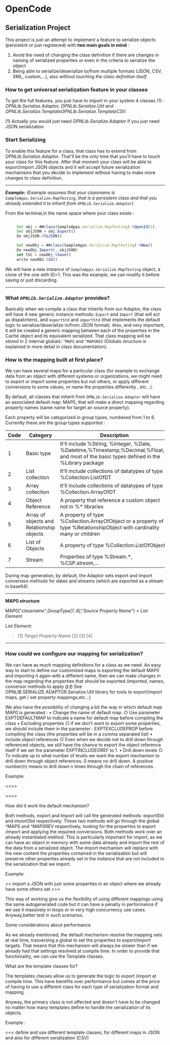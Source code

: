 # OpenCode
## Serialization Project

This project is just an attempt to implement a feature to serialize objects (persistent or just registered) with **two main goals in mind** :

1. Avoid the need of changing the class definition if there are changes in naming of serialized properties or even in the criteria to serialize the object
2. Being able to serialize/deserialize to/from  multiple formats (JSON, CSV, XML, custom,…), also _without touching the class definition itself_.

### How to get universal serialization feature in your classes

To get the full features, you just have to import in your system 4 classes (1) : _OPNLib.Serialize.Adaptor, OPNLib.Serialize.Util and OPNLib.Serialize.TemplateOPNLib.Serialize.TemplateCSV_.

(1) Actually you would just need _OPNLib.Serialize.Adaptor_ if you just need JSON serialization

### Start Serializing

To enable this feature for a class, that class has to extend from _OPNLib.Serialize.Adaptor_. That'll be the only time that you'll have to touch your class for this feature. After that moment your class will be able to export/import JSON objects and it will accept future serialization mechanisms that you decide to implement without having to make more changes to class definition.

---

_**Example:**_ 
_(Example assumes that your classname is `SampleApps.Serialize.MapTesting`, that is a persistent class and that you already extended it to inherit from `OPNLib.Serialize.Adaptor`)_

From the terminal,in the name space where your class exists :

```javascript

     Set obj = ##class(SampleApps.Serialize.MapTesting).%OpenId(1)
     Set objJSON = obj.Export()
     Do objJSON.%ToJSON()

     Set newObj = ##class(SampleApps.Serialize.MapTesting).%New()
     Do newObj.Import(,,objJSON)
     set tSC = newObj.%Save()
     write newOBJ.%Id()
 ```
We will have a new instance of _`SampleApps.Serialize.MapTesting`_ object, a clone of the one with ID=1. This was the example, we can modify it before saving or just discarding.

---
 
### What _`OPNLib.Serialize.Adaptor`_ provides?

Basically when we compile a class that inherits from our Adaptor, the class will have 4 new generic instance methods: `Export` and `Import` (that will act as dispatchers), and `exportStd` and  `importStd` (that implements the default logic to serialize/deserialize in/from JSON format). Also, and very important, it will be created a generic mapping between each of the properties in the Caché object  and its equivalent serialized. That class mapping will be stored in 2 internal globals: `^MAPS` and `^MAPSREV` (Globals structure is explained in more detail in class documentation).
 
### How is the mapping built at first place?

We can have several maps for a particular class (for example to exchange data from an object  with different systems or organizations, we might need to export or import some properties but not others, or apply different conversions to some values, or name the properties differently , etc…).

By default,  all classes that inherit from `OPNLib.Serialize.Adaptor` will have an associated default map: MAP0, that will make a direct mapping regarding property names (same name for target an source property).

Each property will be categorized in group types, numbered from 1 to 6. Currently these are the group types supported :

Code | Category | Description
---- | ------------- | -----------
1 | Basic type | It'll include %String, %Integer, %Date, %Datetime,%Timestamp,%Decimal,%Float,… and most of the basic types defined in the %Library package 
2 | List collection | It'll include collections of datatypes of type %Collection.ListOfDT
3 | Array collection | It'll include collections of datatypes of type %Collection.ArrayOfDT
4 | Object Reference | A property that reference a custom object not in %* libraries 
5 | Array of objects and Relationship objects | A property of type %Collection.ArrayOfObject or a property of type %RelationshipObject with cardinality many or children
6 | List of Objects | A property of type %Collection.ListOfObject
7 | Stream | Properties of type %Stream.*, %CSP.*stream*,…

During map generation, by default, the Adaptor sets export and Import conversion methods for dates and streams (which are exported as a stream in base64).

---
**MAP0 structure**

MAP0("*classname*",_GroupType[1..6]_,"_Source Property Name_") = *List Element*

 *List Element*:
 > [1] *Target Property Name*
 > [2] 
 > [3]
 > [4]

---

### How could we configure our mapping for serialization?

We can have as much mapping definitions for a class as we need. An easy way to start to define our customized maps is exporting the default MAP0 and importing it again with a different name, then we can make changes in the map regarding the properties that should be exported /imported, names, conversor methods to apply (***) 
(***) See OPNLIB.SERIALIZE.ADAPTOR.Serialize.Util library for tools to export/import maps, get / set property mappings,etc…)

We also have the possibility of changing a bit the way in which default map MAP0 is generated :
	• Change the name of default map. 
		○ Use parameter EXPTDEFAULTMAP to indicate a name for default map before compiling the class 
	• Excluding  properties 
		○ if we don't want to export some   properties, we should include them in the parameter : EXPTEXCLUDEPROP before compiling the class (the properties will be in a comma separated list)
	• include  object references
		○ Even when we decide not to drill down through referenced objects, we still have the chance to export the object reference itself if we set the parameter EXPTINCLUDEOREF to 1.
	• Drill down levels
		○ To indicate up to what number of levels we want the export mechanism to drill down through object references. 0 means no drill down. A positive number(n) means to drill down n times through the chain of references.

Example:

<<<create MAP1 from MAP0 >>>

<<<USING MAP0 and MAP1 from the same object instance >>>

How did it work the default mechanism?

Both methods, export and Import will call the generated methods: exportStd and imoortStd respectively. These two methods will go through the global ^MAPS and ^MAPSREV respectively, looking for the properties to export /import and applying the required conversions. 
Both methods work over an already instantiated method. This is particularly important for import, as we can have an object in memory with some data already and import the rest of the data from a serialized object. The import mechanism will replace with the new content the properties contained in the serialization but will preserve other properties already set in the instance that are not included in the serialization that we import.

Example:

<< import a JSON with just some properties in an object where we already have some others set >>>

This way of working give us the flexibility of using different mappings using the same autogenerated code but it can have a penalty in performance if we use it massively in loops or in very high concurrency use cases. Anyway,better test in such scenarios. 

Some considerations about performance 

As we already mentioned, the default mechanism resolve the mapping sets at real time, trasversing a global to set the properties to export/import  targets. That means that this mechanism will always be slower than if we already had that settings resolved at compile time. In order to provide that functionality, we can use the Template classes. 

 What are the template classes for?

The templates classes allow us to generate the logic to export /import at compile time.
This have benefits over performance but comes at the price of having to use a different class for each type of serialization format and mapping.

Anyway, the primary class is not affected and doesn't have to be changed no matter how many templates define to handle the serialization of its objects.

Example :

<<< define and use different template classes, for different maps in JSON and also for different serialization (CSV)
>>> 
